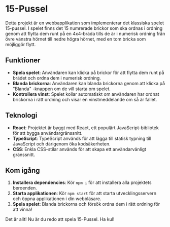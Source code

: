 # 15-Pussel

Detta projekt är en webbapplikation som implementerar det klassiska spelet 15-pussel. I spelet finns det 15 numrerade brickor som ska ordnas i ordning genom att flytta dem runt på en 4x4-bräda tills de är i numerisk ordning från övre vänstra hörnet till nedre högra hörnet, med en tom bricka som möjliggör flytt.

## Funktioner

- **Spela spelet**: Användaren kan klicka på brickor för att flytta dem runt på brädet och ordna dem i numerisk ordning.
- **Blanda brickorna**: Användaren kan blanda brickorna genom att klicka på "Blanda" -knappen om de vill starta om spelet.
- **Kontrollera vinst**: Spelet kollar automatiskt om användaren har ordnat brickorna i rätt ordning och visar en vinstmeddelande om så är fallet.

## Teknologi

- **React**: Projektet är byggt med React, ett populärt JavaScript-bibliotek för att bygga användargränssnitt.
- **TypeScript**: TypeScript används för att lägga till statisk typning till JavaScript och därigenom öka kodsäkerheten.
- **CSS**: Enkla CSS-stilar används för att skapa ett användarvänligt gränssnitt.

## Kom igång

1. **Installera dependencies**: Kör `npm i` för att installera alla projektets beroenden.
2. **Starta applikationen**: Kör `npm start` för att starta utvecklingsservern och öppna applikationen i din webbläsare.
3. **Spela spelet**: Blanda brickorna och försök ordna dem i rätt ordning för att vinna!

Det är allt! Nu är du redo att spela 15-Pussel. Ha kul!

